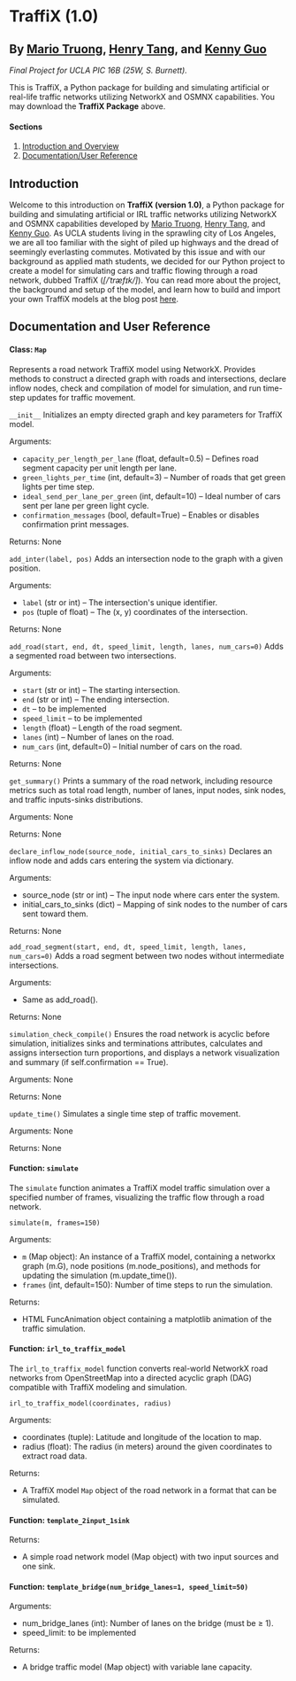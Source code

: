 # TraffiX (1.0)
## By [Mario Truong](https://mariotruong27.github.io/16blog/), [Henry Tang](https://tanghenry63.github.io/pic16b/), and [Kenny Guo](https://kguo12.github.io/kennyguowebpage/)

*Final Project for UCLA PIC 16B (25W, S. Burnett).*

This is TraffiX, a Python package for building and simulating artificial or real-life traffic networks utilizing NetworkX and OSMNX capabilities. You may download the **TraffiX Package** above. 

#### Sections
1. [Introduction and Overview](#intro)
2. [Documentation/User Reference](#documentation)

## Introduction<a name="intro"></a>

Welcome to this introduction on **TraffiX (version 1.0)**, a Python package for building and simulating artificial or IRL traffic networks utilizing NetworkX and OSMNX capabilities developed by [Mario Truong](https://mariotruong27.github.io/16blog/), [Henry Tang](https://tanghenry63.github.io/pic16b/), and [Kenny Guo](https://kguo12.github.io/kennyguowebpage/). As UCLA students living in the sprawling city of Los Angeles, we are all too familiar with the sight of piled up highways and the dread of seemingly everlasting commutes. Motivated by this issue and with our background as applied math students, we decided for our Python project to create a model for simulating cars and traffic flowing through a road network, dubbed TraffiX (*[/ˈtræfɪk/]*). You can read more about the project, the background and setup of the model, and learn how to build and import your own TraffiX models at the blog post [here](https://kguo12.github.io/kennyguowebpage/posts/traffix%20project/).

## Documentation and User Reference<a name="documentation"></a>

#### **Class**: `Map`

Represents a road network TraffiX model using NetworkX. Provides methods to construct a directed graph with roads and intersections, declare inflow nodes, check and compilation of model for simulation, and run time-step updates for traffic movement.

`__init__`
Initializes an empty directed graph and key parameters for TraffiX model.

Arguments:
- `capacity_per_length_per_lane` (float, default=0.5) – Defines road segment capacity per unit length per lane.
- `green_lights_per_time` (int, default=3) – Number of roads that get green lights per time step.
- `ideal_send_per_lane_per_green` (int, default=10) – Ideal number of cars sent per lane per green light cycle.
- `confirmation_messages` (bool, default=True) – Enables or disables confirmation print messages.

Returns: None

`add_inter(label, pos)`
Adds an intersection node to the graph with a given position.

Arguments:
- `label` (str or int) – The intersection's unique identifier.
- `pos` (tuple of float) – The (x, y) coordinates of the intersection.

Returns: None


`add_road(start, end, dt, speed_limit, length, lanes, num_cars=0)`
Adds a segmented road between two intersections.

Arguments:
- `start` (str or int) – The starting intersection.
- `end` (str or int) – The ending intersection.
- `dt` – to be implemented
- `speed_limit` – to be implemented
- `length` (float) – Length of the road segment.
- `lanes` (int) – Number of lanes on the road.
- `num_cars` (int, default=0) – Initial number of cars on the road.

Returns: None


`get_summary()`
Prints a summary of the road network, including resource metrics such as total road length, number of lanes, input nodes, sink nodes, and traffic inputs-sinks distributions.

Arguments: None

Returns: None

`declare_inflow_node(source_node, initial_cars_to_sinks)`
Declares an inflow node and adds cars entering the system via dictionary.

Arguments:

- source_node (str or int) – The input node where cars enter the system.
- initial_cars_to_sinks (dict) – Mapping of sink nodes to the number of cars sent toward them.

Returns: None

`add_road_segment(start, end, dt, speed_limit, length, lanes, num_cars=0)`
Adds a road segment between two nodes without intermediate intersections.

Arguments:
- Same as add_road().

Returns: None

`simulation_check_compile()`
Ensures the road network is acyclic before simulation, initializes sinks and terminations attributes, calculates and assigns intersection turn proportions, and displays a network visualization and summary (if self.confirmation == True).

Arguments: None

Returns: None

`update_time()`
Simulates a single time step of traffic movement.

Arguments: None

Returns: None

#### **Function**: `simulate`
The `simulate` function animates a TraffiX model traffic simulation over a specified number of frames, visualizing the traffic flow through a road network.

`simulate(m, frames=150)`

Arguments:
- `m` (Map object): An instance of a TraffiX model, containing a networkx graph (m.G), node positions (m.node_positions), and methods for updating the simulation (m.update_time()).
- `frames` (int, default=150): Number of time steps to run the simulation.

Returns:
- HTML FuncAnimation object containing a matplotlib animation of the traffic simulation.

#### **Function**: `irl_to_traffix_model`
The `irl_to_traffix_model` function converts real-world NetworkX road networks from OpenStreetMap into a directed acyclic graph (DAG) compatible with TraffiX modeling and simulation.

`irl_to_traffix_model(coordinates, radius)`

Arguments:

- coordinates (tuple): Latitude and longitude of the location to map.
- radius (float): The radius (in meters) around the given coordinates to extract road data.

Returns:

- A TraffiX model `Map` object of the road network in a format that can be simulated.

#### **Function**: `template_2input_1sink`
Returns: 
- A simple road network model (Map object) with two input sources and one sink.
#### **Function**: `template_bridge(num_bridge_lanes=1, speed_limit=50)`

Arguments:
- num_bridge_lanes (int): Number of lanes on the bridge (must be ≥ 1).
- speed_limit: to be implemented

Returns: 
- A bridge traffic model (Map object) with variable lane capacity.


